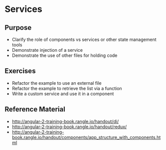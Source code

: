 # Services

## Purpose

- Clarify the role of components vs services or other state management tools
- Demonstrate injection of a service
- Demonstrate the use of other files for holding code

## Exercises

- Refactor the example to use an external file
- Refactor the example to retrieve the list via a function
- Write a custom service and use it in a component


## Reference Material

- http://angular-2-training-book.rangle.io/handout/di/
- http://angular-2-training-book.rangle.io/handout/redux/
- http://angular-2-training-book.rangle.io/handout/components/app_structure_with_components.html
